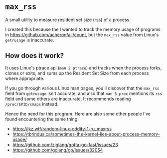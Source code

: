 # `max_rss`

A small utility to measure resident set size (rss) of a process.

I created this because the I wanted to track the memory usage of programs in https://github.com/acheronfail/count, but the `max_rss` value from Linux's `getrusage` is inaccurate.

## How does it work?

It uses Linux's ptrace api (`man 2 ptrace`) and tracks when the process forks, clones or exits, and sums up the Resident Set Size from each process where appropriate.

If you go through various Linux man pages, you'll discover that the `max_rss` field from `getrusage` isn't accurate, and also that `man 5 proc` mentions its `rss` field and some others are inaccurate. It recommends reading `/proc/$PID/smaps` instead.

Hence the need for this program. Here are also some other people I've found encountering the same thing:

- https://jkz.wtf/random-linux-oddity-1-ru_maxrss
- https://tbrindus.ca/sometimes-the-kernel-lies-about-process-memory-usage/
- https://github.com/ziglang/gotta-go-fast/issues/23
- https://github.com/golang/go/issues/32054
